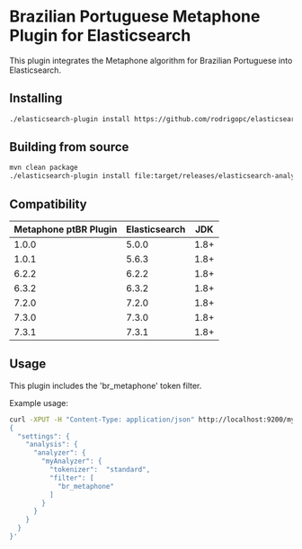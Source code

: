 Brazilian Portuguese Metaphone Plugin for Elasticsearch
========================================

This plugin integrates the Metaphone algorithm for Brazilian Portuguese into Elasticsearch.

## Installing

```sh
./elasticsearch-plugin install https://github.com/rodrigopc/elasticsearch-analysis-metaphone_ptBR/blob/master/dist/elasticsearch-analysis-metaphone_ptBR-7.3.1.zip?raw
```

## Building from source

```bash
mvn clean package
./elasticsearch-plugin install file:target/releases/elasticsearch-analysis-metaphone_ptBR-7.3.1.zip
```

## Compatibility

|Metaphone ptBR Plugin|Elasticsearch|JDK
|---|---|---|
| 1.0.0|5.0.0|1.8+|
| 1.0.1|5.6.3|1.8+|
| 6.2.2|6.2.2|1.8+|
| 6.3.2|6.3.2|1.8+|
| 7.2.0|7.2.0|1.8+|
| 7.3.0|7.3.0|1.8+|
| 7.3.1|7.3.1|1.8+|

## Usage

This plugin includes the 'br_metaphone' token filter. 

Example usage:

```bash
curl -XPUT -H "Content-Type: application/json" http://localhost:9200/myIndex -d '
{
  "settings": {
    "analysis": {
      "analyzer": {
        "myAnalyzer": {
          "tokenizer":  "standard",
          "filter": [
            "br_metaphone"
          ]
        }
      }
    }
  }
}'
```
